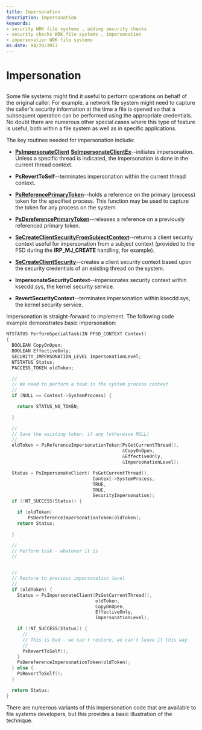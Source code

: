 ```yaml
---
title: Impersonation
description: Impersonation
keywords:
- security WDK file systems , adding security checks
- security checks WDK file systems , impersonation
- impersonation WDK file systems
ms.date: 04/20/2017
---
```


# Impersonation


## <span id="ddk_impersonation_if"></span><span id="DDK_IMPERSONATION_IF"></span>


Some file systems might find it useful to perform operations on behalf of the original caller. For example, a network file system might need to capture the caller's security information at the time a file is opened so that a subsequent operation can be performed using the appropriate credentials. No doubt there are numerous other special cases where this type of feature is useful, both within a file system as well as in specific applications.

The key routines needed for impersonation include:

-   [**PsImpersonateClient**](/windows-hardware/drivers/ddi/ntifs/nf-ntifs-psimpersonateclient) [**SeImpersonateClientEx**](/windows-hardware/drivers/ddi/ntifs/nf-ntifs-seimpersonateclientex)--initiates impersonation. Unless a specific thread is indicated, the impersonation is done in the current thread context.

-   **PsRevertToSelf**--terminates impersonation within the current thread context.

-   [**PsReferencePrimaryToken**](/windows-hardware/drivers/ddi/ntifs/nf-ntifs-psreferenceprimarytoken)--holds a reference on the primary (process) token for the specified process. This function may be used to capture the token for any process on the system.

-   [**PsDereferencePrimaryToken**](/windows-hardware/drivers/ddi/ntifs/nf-ntifs-psdereferenceprimarytoken)--releases a reference on a previously referenced primary token.

-   [**SeCreateClientSecurityFromSubjectContext**](/windows-hardware/drivers/ddi/ntifs/nf-ntifs-secreateclientsecurityfromsubjectcontext)--returns a client security context useful for impersonation from a subject context (provided to the FSD during the **IRP\_MJ\_CREATE** handling, for example).

-   [**SeCreateClientSecurity**](/windows-hardware/drivers/ddi/ntifs/nf-ntifs-secreateclientsecurity)--creates a client security context based upon the security credentials of an existing thread on the system.

-   **ImpersonateSecurityContext**--impersonates security context within ksecdd.sys, the kernel security service.

-   **RevertSecurityContext**--terminates impersonation within ksecdd.sys, the kernel security service.

Impersonation is straight-forward to implement. The following code example demonstrates basic impersonation:

```cpp
NTSTATUS PerformSpecialTask(IN PFSD_CONTEXT Context)
{
  BOOLEAN CopyOnOpen;
  BOOLEAN EffectiveOnly;
  SECURITY_IMPERSONATION_LEVEL ImpersonationLevel;
  NTSTATUS Status;
  PACCESS_TOKEN oldToken;

  //
  // We need to perform a task in the system process context
  //
  if (NULL == Context->SystemProcess) {

    return STATUS_NO_TOKEN;

  }

  //
  // Save the existing token, if any (otherwise NULL)
  //
  oldToken = PsReferenceImpersonationToken(PsGetCurrentThread(),
                                           &CopyOnOpen,
                                           &EffectiveOnly,
                                           &ImpersonationLevel);

  Status = PsImpersonateClient( PsGetCurrentThread(),
                                Context->SystemProcess,
                                TRUE,
                                TRUE,
                                SecurityImpersonation);
  if (!NT_SUCCESS(Status)) {

    if (oldToken)
        PsDereferenceImpersonationToken(oldToken);
    return Status;

  }

  //
  // Perform task - whatever it is
  //


  //
  // Restore to previous impersonation level
  //
  if (oldToken) {
    Status = PsImpersonateClient(PsGetCurrentThread(),
                                 oldToken,
                                 CopyOnOpen,
                                 EffectiveOnly,
                                 ImpersonationLevel);

    if (!NT_SUCCESS(Status)) {
      //
      // This is bad - we can't restore, we can't leave it this way 
      //
      PsRevertToSelf();
    }
    PsDereferenceImpersonationToken(oldToken);
  } else {
    PsRevertToSelf();
  }

  return Status;
}
```

There are numerous variants of this impersonation code that are available to file systems developers, but this provides a basic illustration of the technique.

 

